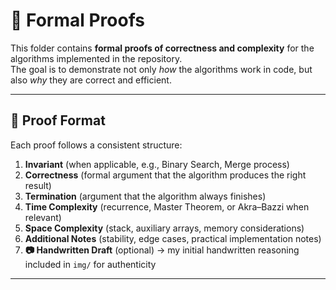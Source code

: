 # 📖 Formal Proofs

This folder contains **formal proofs of correctness and complexity** for the algorithms implemented in the repository.  
The goal is to demonstrate not only *how* the algorithms work in code, but also *why* they are correct and efficient.

---

## 📝 Proof Format

Each proof follows a consistent structure:

1. **Invariant** (when applicable, e.g., Binary Search, Merge process)  
2. **Correctness** (formal argument that the algorithm produces the right result)  
3. **Termination** (argument that the algorithm always finishes)  
4. **Time Complexity** (recurrence, Master Theorem, or Akra–Bazzi when relevant)  
5. **Space Complexity** (stack, auxiliary arrays, memory considerations)  
6. **Additional Notes** (stability, edge cases, practical implementation notes)  
7. **📷 Handwritten Draft** (optional) → my initial handwritten reasoning included in `img/` for authenticity  

---